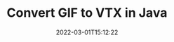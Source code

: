 ---
############################# Static ############################
layout: "auto-gen-conversion"
date: 2022-03-01T15:12:22
draft: false
otherformats: bmp dcm emf emz gif ico jp2 jpeg jpg png pps ppsx ppt pptx psb psd svg svgz tga tif tiff webp wmf wmz
breadcrumb: GIF to VTX in Java

############################# Head ############################
head_title: "GIF to VTX Converter in Java"
head_description: "Convert GIF to VTX in Java using a few lines of code. Use the GroupDocs Document Conversion API to convert over 160 file formats."

############################# Header ############################
title: "Convert GIF to VTX in Java"
description: "GIF to VTX conversion with a few lines of Java code"
bg_image: "https://cms.admin.containerize.com/templates/aspose/App_Themes/V3/images/bg/header1.png"
bg_overlay: false
button:
    enable: true

############################# SubMenu ############################
submenu:
    enable: true

    left:
        img_alt: "GroupDocs.Conversion for Java"
        image: "https://cms.admin.containerize.com/templates/groupdocs/images/product-logos/90x90-noborder/groupdocs-conversion-java.png"
        product: "GroupDocs.Conversion"
        platform: "Java"



############################# About ############################
about:
    enable: true
    title: "About GroupDocs.Conversion for Java API"
    content: |
        [GroupDocs.Conversion for Java](https://products.groupdocs.com/conversion/java/) can be used to convert Microsoft Word, Excel, PowerPoint, PDF, Visio and other formats. GroupDocs.Conversion is a standalone API that is suitable for back-end and internal systems where high performance is required. It does not depend on any software such as Microsoft or Open Office.
    

overview:
    enable: true
    content: |
        Convert your GIF files to VTX in Java easily. You can use just a couple of Java code lines in any platform of your choice like - Windows, Linux, macOS.
        You can try GIF to VTX conversion for free and evaluate conversion results quality.  Along with simple file conversion scenarios you can try more advanced options for loading source GIF file and for saving output VTX result. 
        
        For example, for the source GIF file you may use the following load options:

        * auto-detect file format;
        * specify password for protected files (if file format supports it);
        * replace missing fonts to preserve document appearance.
        
        There are also advanced convert options for the VTX file:

        * convert specific document page or page range;
        * add a watermark to the converted VTX file and many more.

        Once conversion is completed you can save your VTX file to the local file path or any third-party storage like FTP, Amazon S3, Google Drive, Dropbox etc. Please note - to convert GIF to VTX there is no need for any additional software installed - like MS Office, Open Office, Adobe Acrobat Reader etc.


############################# Steps ############################
steps:
    enable: true
    title_left: "Steps to convert GIF to VTX in Java"
    content_left: |
        [GroupDocs.Conversion for Java](https://products.groupdocs.com/conversion/java/) makes it easy for developers to convert a GIF file to VTX with a few lines of code.
        
        * Create an instance of the Converter class and provide the file GIF with the full path
        * Create and set ConvertOptions for VTX type.
        * Call the Converter.Convert method and pass the full path and format (VTX) as a parameter

    title_right: "System Requirements"
    content_right: |
        Basic conversion with GroupDocs.Conversion for Java can be done in just a few simple steps. Our APIs are supported on all major platforms and operating systems. Before executing the code below, make sure you have the following prerequisites installed on your system.

        * Operating systems: Microsoft Windows, Linux, MacOS
        * Development environments: NetBeans, Intellij IDEA, Eclipse, etc.
        * Java runtime: J2SE 6.0 and above
        * Get the latest GroupDocs.Conversion for Java from [Maven](https://repository.groupdocs.com/webapp/#/artifacts/browse/tree/General/repo/com/groupdocs/groupdocs-conversion)
         
    code: |
        ```java    
        // Load source file GIF for conversion
        Converter converter = new Converter("input.gif");
        // Prepare conversion options for target format VTX
        ConvertOptions convertOptions = new FileType().fromExtension("vtx").getConvertOptions();
        // Convert to VTX format
        converter.convert("output.vtx", convertOptions);
        ```

demos:
    enable: true
    title: "GIF to VTX Live Demo"
    content: |
       Convert GIF to VTX now by visiting the [GroupDocs.Conversion App](https://products.groupdocs.app/conversion/family) website. Online demo has the following advantages
          

more_formats:
    enable: true
    title: "Other supported GIF conversions in Java"
    content: "You can also convert GIF to many other file formats. Please see the list below."
       
       
back_to_top:
    enable: true
---